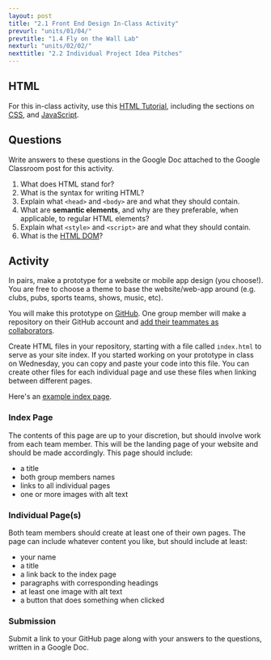 ```yaml
---
layout: post
title: "2.1 Front End Design In-Class Activity"
prevurl: "units/01/04/"
prevtitle: "1.4 Fly on the Wall Lab"
nexturl: "units/02/02/"
nexttitle: "2.2 Individual Project Idea Pitches"
---
```


## HTML

For this in-class activity, use this [HTML Tutorial](https://www.w3schools.com/html/html_basic.asp), including the sections on [CSS](https://www.w3schools.com/html/html_css.asp), and [JavaScript](https://www.w3schools.com/html/html_scripts.asp).

## Questions

Write answers to these questions in the Google Doc attached to the Google Classroom post for this activity.

  1. What does HTML stand for?
  1. What is the syntax for writing HTML?
  1. Explain what ```<head>``` and ```<body>``` are and what they should contain.
  1. What are **semantic elements**, and why are they preferable, when applicable, to regular HTML elements?
  1. Explain what ```<style>``` and ```<script>``` are and what they should contain.
  1. What is the [HTML DOM](https://www.w3schools.com/js/js_htmldom.asp)?

## Activity

In pairs, make a prototype for a website or mobile app design (you choose!). You are free to choose a theme to base the website/web-app around (e.g. clubs, pubs, sports teams, shows, music, etc). 

You will make this prototype on [GitHub](https://github.com/). One group member will make a repository on their GitHub account and [add their teammates as collaborators](https://docs.github.com/en/account-and-profile/setting-up-and-managing-your-github-user-account/managing-access-to-your-personal-repositories/inviting-collaborators-to-a-personal-repository). 

Create HTML files in your repository, starting with a file called ```index.html``` to serve as your site index. If you started working on your prototype in class on Wednesday, you can copy and paste your code into this file. You can create other files for each individual page and use these files when linking between different pages.

Here's an [example index page](https://jsfiddle.net/3w2fg0L1/2/).

### Index Page

The contents of this page are up to your discretion, but should involve work from each team member. This will
be the landing page of your website and should be made accordingly. This page should include:

  * a title
  * both group members names
  * links to all individual pages
  * one or more images with alt text

### Individual Page(s)

Both team members should create at least one of their own pages. The page can include whatever content you like, but should include at least:

  * your name
  * a title
  * a link back to the index page
  * paragraphs with corresponding headings
  * at least one image with alt text
  * a button that does something when clicked

### Submission

Submit a link to your GitHub page along with your answers to the questions, written in a Google Doc.
